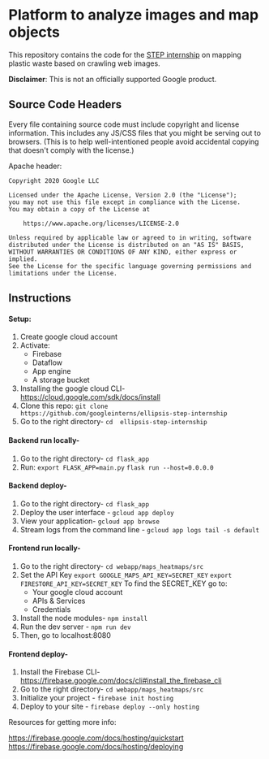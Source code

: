 # Platform to analyze images and map objects

This repository contains the code for the
[STEP internship](https://buildyourfuture.withgoogle.com/programs/step/)
on mapping plastic waste based on crawling web images.

__Disclaimer__: This is not an officially supported Google product.

## Source Code Headers

Every file containing source code must include copyright and license
information. This includes any JS/CSS files that you might be serving out to
browsers. (This is to help well-intentioned people avoid accidental copying that
doesn't comply with the license.)

Apache header:

    Copyright 2020 Google LLC

    Licensed under the Apache License, Version 2.0 (the "License");
    you may not use this file except in compliance with the License.
    You may obtain a copy of the License at

        https://www.apache.org/licenses/LICENSE-2.0

    Unless required by applicable law or agreed to in writing, software
    distributed under the License is distributed on an "AS IS" BASIS,
    WITHOUT WARRANTIES OR CONDITIONS OF ANY KIND, either express or implied.
    See the License for the specific language governing permissions and
    limitations under the License.


## Instructions

#### Setup:
1. Create google cloud account
2. Activate:
    * Firebase
    * Dataflow
    * App engine
    * A storage bucket
3. Installing the google cloud CLI- https://cloud.google.com/sdk/docs/install
4. Clone this repo: `git clone https://github.com/googleinterns/ellipsis-step-internship`
5. Go to the right directory- `cd  ellipsis-step-internship`

#### Backend run locally-
1. Go to the right directory- `cd flask_app`
2. Run:
    `export FLASK_APP=main.py`
    `flask run --host=0.0.0.0`

#### Backend deploy-
1. Go to the right directory- `cd flask_app`
2. Deploy the user interface - `gcloud app deploy`
3. View your application- `gcloud app browse`
4. Stream logs from the command line - `gcloud app logs tail -s default`

#### Frontend run locally-
1. Go to the right directory- `cd webapp/maps_heatmaps/src`
2. Set the API Key
    `export GOOGLE_MAPS_API_KEY=SECRET_KEY`
    `export FIRESTORE_API_KEY=SECRET_KEY`
    To find the SECRET_KEY go to:
    * Your google cloud account
    * APIs & Services
    * Credentials
3. Install the node modules- `npm install`
4. Run the dev server - `npm run dev`
5. Then, go to localhost:8080


#### Frontend deploy-
1. Install the Firebase CLI- https://firebase.google.com/docs/cli#install_the_firebase_cli
2. Go to the right directory- `cd webapp/maps_heatmaps/src`
3. Initialize your project - `firebase init hosting`
4. Deploy to your site - `firebase deploy --only hosting`

Resources for getting more info:

https://firebase.google.com/docs/hosting/quickstart
https://firebase.google.com/docs/hosting/deploying












